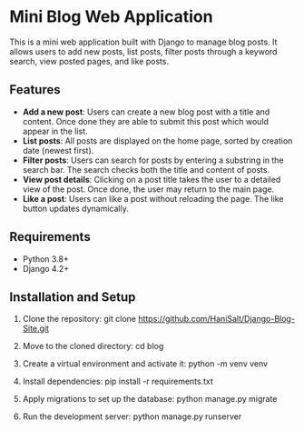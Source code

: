 # Mini Blog Web Application

This is a mini web application built with Django to manage blog posts. It allows users to add new posts, list posts, filter posts through a keyword search, view posted pages, and like posts.

## Features
- **Add a new post**: Users can create a new blog post with a title and content. Once done they are able to submit this post which would appear in the list.
- **List posts**: All posts are displayed on the home page, sorted by creation date (newest first).
- **Filter posts**: Users can search for posts by entering a substring in the search bar. The search checks both the title and content of posts.
- **View post details**: Clicking on a post title takes the user to a detailed view of the post. Once done, the user may return to the main page.
- **Like a post**: Users can like a post without reloading the page. The like button updates dynamically.

## Requirements
- Python 3.8+
- Django 4.2+

## Installation and Setup
1. Clone the repository:
git clone https://github.com/HaniSalt/Django-Blog-Site.git

2. Move to the cloned directory: cd blog

3. Create a virtual environment and activate it:
python -m venv venv

4. Install dependencies: pip install -r requirements.txt

5. Apply migrations to set up the database: python manage.py migrate

6. Run the development server: python manage.py runserver